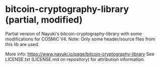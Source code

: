 # bitcoin-cryptography-library (partial, modified)
Partial version of Nayuki's bitcoin-cryptography-library with some modifications for COSMiC V4.
Note:	Only some header/source files from this lib are used.

More info: https://www.nayuki.io/page/bitcoin-cryptography-library
See LICENSE.txt (LICENSE.md on repository) for attribution information.